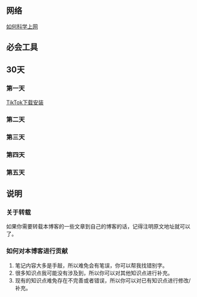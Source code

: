 
## 网络

[如何科学上网](docs/network/科学上网.md)

## 必会工具

## 30天

### 第一天
[TikTok下载安装](docs/30day/day1.md)

### 第二天

### 第三天

### 第四天

### 第五天

## 说明

### 关于转载

如果你需要转载本博客的一些文章到自己的博客的话，记得注明原文地址就可以了。

### 如何对本博客进行贡献

1. 笔记内容大多是手敲，所以难免会有笔误，你可以帮我找错别字。
2. 很多知识点我可能没有涉及到，所以你可以对其他知识点进行补充。
3. 现有的知识点难免存在不完善或者错误，所以你可以对已有知识点进行修改/补充。





